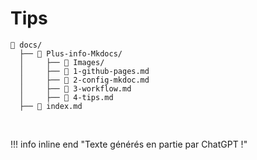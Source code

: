 # Tips

```
📁 docs/
  ├── 📁 Plus-info-Mkdocs/
  │     ├── 📁 Images/
  │     ├── 📄 1-github-pages.md
  │     ├── 📄 2-config-mkdoc.md
  │     ├── 📄 3-workflow.md
  │     ├── 📄 4-tips.md
  ├── 📄 index.md

```


&nbsp;

!!! info inline end "Texte générés en partie par ChatGPT !"

